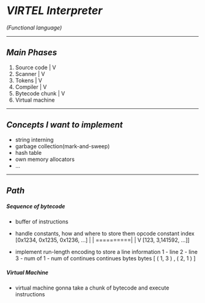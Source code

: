 # ***VIRTEL Interpreter***
  *(Functional language)*

---

## *Main Phases*

1. Source code
       |
       V
2.  Scanner
       |
       V
3.   Tokens
       |
       V
4.  Compiler
       |
       V
5.  Bytecode
     chunk
       |
       V
6.  Virtual
    machine

---

## *Concepts I want to implement*
- string interning
- garbage collection(mark-and-sweep)
- hash table
- own memory allocators
- ...

---

## *Path*

##### *Sequence of bytecode*
- buffer of instructions
- handle constants, how and where to store them
             opcode
            constant index
    [0x1234, 0x1235, 0x1236, ...]
                       \|
                       \|
             ==========\|
            \|
             V
    [123, 3,141592, ...]]

- implement run-length encoding to store a line information
    1 - line       2 - line
    3 - num of     1 - num of
      continues     continues
        bytes         bytes
    [ ( 1, 3 ) ,  ( 2, 1 ) ]

##### *Virtual Machine*
- virtual machine gonna take a chunk of bytecode and execute instructions
